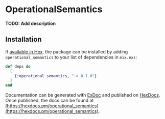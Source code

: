 # OperationalSemantics

**TODO: Add description**

## Installation

If [available in Hex](https://hex.pm/docs/publish), the package can be installed
by adding `operational_semantics` to your list of dependencies in `mix.exs`:

```elixir
def deps do
  [
    {:operational_semantics, "~> 0.1.0"}
  ]
end
```

Documentation can be generated with [ExDoc](https://github.com/elixir-lang/ex_doc)
and published on [HexDocs](https://hexdocs.pm). Once published, the docs can
be found at [https://hexdocs.pm/operational_semantics](https://hexdocs.pm/operational_semantics).

